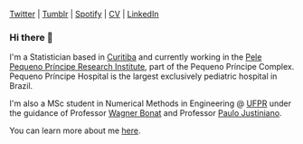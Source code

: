 [Twitter](https://twitter.com/hap_laureano) |
[Tumblr](https://henriquelaureano.github.io/tumblr/) |
[Spotify](https://open.spotify.com/user/12147941733) |
[CV](https://henriquelaureano.github.io/vitae.pdf) |
[LinkedIn](https://www.linkedin.com/in/henrique-laureano-025328179/)

### Hi there 👋

I'm a Statistician based in [Curitiba](https://goo.gl/K1Qcdv) and currently working in the
[Pele Pequeno Príncipe Research Institute](http://www.pelepequenoprincipe.org.br/),
part of the Pequeno Príncipe Complex. Pequeno Príncipe Hospital is the largest exclusively pediatric hospital in Brazil.

I'm also a MSc student in Numerical Methods in Engineering @ [UFPR](https://goo.gl/DtVAbi) under the guidance of
Professor [Wagner Bonat](http://www.leg.ufpr.br/~wagner/) and Professor [Paulo Justiniano](http://leg.ufpr.br/~paulojus/).

You can learn more about me [here](https://henriquelaureano.github.io).
